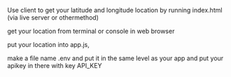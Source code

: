 Use client to get your latitude and longitude location by running index.html (via live server or othermethod)

get your location from terminal or console in web browser

put your location into app.js, 

make a file name .env and put it in the same level as your app and put your apikey in there with key API_KEY